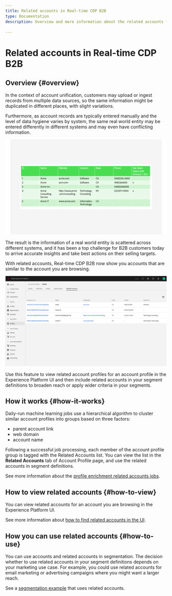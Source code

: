 ```yaml
---
title: Related accounts in Real-time CDP B2B
type: Documentation
description: Overview and more information about the related accounts feature in Experience Platform Real-time CDP B2B

---
```

# Related accounts in Real-time CDP B2B

## Overview {#overview}

In the context of account unification, customers may upload or ingest records from multiple data sources, so the same information might be duplicated in different places, with slight variations.

Furthermore, as account records are typically entered manually and the level of data hygiene varies by system, the same real world entity may be entered differently in different systems and may even have conflicting information. 

![Differing account inputs example](/help/rtcdp/b2b-ai-ml-services/assets/differening-account-input.png)

The result is the information of a real world entity is scattered across different systems, and it has been a top challenge for B2B customers today to arrive accurate insights and take best actions on their selling targets.

With related accounts, Real-time CDP B2B now show you accounts that are similar to the account you are browsing.

![Related accounts in the Experience Platform UI](/help/rtcdp/b2b-ai-ml-services/assets/related-accounts-in-ui.png)

Use this feature to view related account profiles for an account profile in the Experience Platform UI and then include related accounts in your segment definitions to broaden reach or apply wider criteria in your segments.

## How it works {#how-it-works}

Daily-run machine learning jobs use a hierarchical algorithm to cluster similar account profiles into groups based on three factors:

* parent account link
* web domain
* account name
  
Following a successful job processing, each member of the account profile group is tagged with the Related Accounts list. You can view the list in the **Related Accounts** tab of Account Profile page, and use the related accounts in segment definitions.

See more information about the [profile enrichment related accounts jobs](/help/dataflows/ui/b2b/monitor-profile-enrichment.md).

## How to view related accounts {#how-to-view}

You can view related accounts for an account you are browsing in the Experience Platform UI.

See more information about [how to find related accounts in the UI](/help/rtcdp/accounts/account-profile-ui-guide.md#related-accounts-tab).

## How you can use related accounts {#how-to-use}

You can use accounts and related accounts in segmentation. The decision whether to use related accounts in your segment definitions depends on your marketing use case. For example, you could use related accounts for email marketing or advertising campaigns where you might want a larger reach.

See a [segmentation example](/help/rtcdp/segmentation/b2b.md#related-account) that uses related accounts.